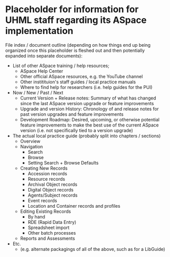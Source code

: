 # Placeholder for information for UHML staff regarding its ASpace implementation

File index / document outline (depending on how things end up being organized once this placeholder is fleshed out and then potentially expanded into separate documents):

- List of other ASpace training / help resources;
  - ASpace Help Center
  - Other official ASpace resources, e.g. the YouTube channel
  - Other institituion's staff guides / local practice manuals
  - Where to find help for researchers (i.e. help guides for the PUI)
- Now / New / Past / Next
  - Current Version + Release notes: Summary of what has changed since the last ASpace version upgrade or feature improvements
  - Upgrade and version History: Chronology of and release notes for past version upgrades and feature improvements
  - Development Roadmap: Desired, upcoming, or otherwise potential feature improvements to make the best use of the current ASpace version (i.e. not specifically tied to a version upgrade)
- The actual local practice guide (probably split into chapters / sections)
  - Overview
  - Navigation
    - Search
    - Browse
    - Setting Search + Browse Defaults
  - Creating New Records
    - Accession records
    - Resource records
    - Archival Object records
    - Digital Object records
    - Agents/Subject records
    - Event records
    - Location and Container records and profiles
  - Editing Existing Records
    - By hand
    - RDE (Rapid Data Entry)
    - Spreadsheet import
    - Other batch processes
  - Reports and Assessments
- Etc.
  - (e.g. alternate packagings of all of the above, such as for a LibGuide)

